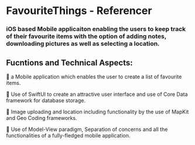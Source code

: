 # FavouriteThings - Referencer
### iOS based Mobile applicaiton enabling the users to keep track of their favourite items with the option of adding notes, downloading pictures as well as selecting a location. 

## Fucntions and Technical Aspects:


:iphone:	a Mobile application which enables the user to create a  list of favourite items. 

:iphone: Use of SwiftUI to create an attractive user interface and use of Core Data framework for database storage. 

:iphone: Image uploading and location including functionality by the use of MapKit and Geo Coding frameworks. 

:iphone: Use of Model-View paradigm, Separation of concerns and all the functionalities of a fully-fledged mobile application. 

